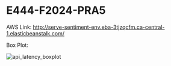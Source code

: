 # E444-F2024-PRA5

AWS Link: http://serve-sentiment-env.eba-3tjzqcfm.ca-central-1.elasticbeanstalk.com/

Box Plot:

![api_latency_boxplot](https://github.com/user-attachments/assets/370b0eb5-5550-4a9b-9657-e54295a19e40)
